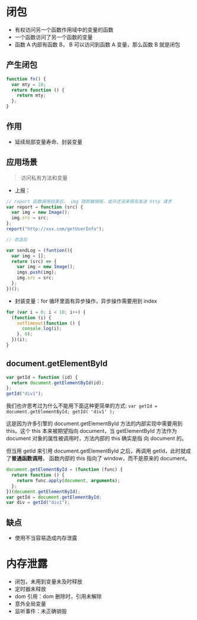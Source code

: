 # 闭包

- 有权访问另一个函数作用域中的变量的函数
- 一个函数访问了另一个函数的变量
- 函数 A 内部有函数 B， B 可以访问到函数 A 变量，那么函数 B 就是闭包

## 产生闭包

```js
function fn() {
  var mty = 10;
  return function () {
    return mty;
  };
}
```

## 作用

- 延续局部变量寿命、封装变量

## 应用场景

> 访问私有方法和变量

- 上报：

```js
// report 函数调用结束后， img 随即被销毁，或许还没来得及发送 http 请求
var report = function (src) {
  var img = new Image();
  img.src = src;
};
report("http://xxx.com/getUserInfo");

// 改造后

var sendLog = (funtion(){
  var img = [];
  return (src) => {
    var img = new Image();
    imgs.push(img);
    img.src = src;
  };
})();
```

- 封装变量：for 循环里面有异步操作，异步操作需要用到 index

```js
for (var i = 0; i < 10; i++) {
  (function (i) {
    setTimeout(function () {
      console.log(i);
    }, 0);
  })(i);
}
```

## document.getElementById

```js
var getId = function (id) {
  return document.getElementById(id);
};
getId("div1");
```

我们也许思考过为什么不能用下面这种更简单的方式:
`var getId = document.getElementById; getId( 'div1' );`

这是因为许多引擎的 document.getElementById 方法的内部实现中需要用到 this。这个 this 本来被期望指向 document，当 getElementById 方法作为 document 对象的属性被调用时，方法内部的 this 确实是指 向 document 的。

但当用 getId 来引用 document.getElementById 之后，再调用 getId，此时就成了**普通函数调用**， 函数内部的 this 指向了 window，而不是原来的 document。

```js
document.getElementById = (function (func) {
  return function () {
    return func.apply(document, arguments);
  };
})(document.getElementById);
var getId = document.getElementById;
var div = getId("div1");
```

## 缺点

- 使用不当容易造成内存泄露

# 内存泄露

- 闭包，未用到变量未及时释放
- 定时器未释放
- dom 引用：dom 删除时，引用未解除
- 意外全局变量
- 监听事件：未正确销毁
